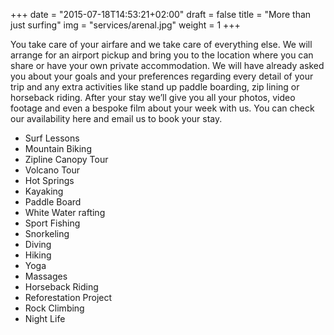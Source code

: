 +++
date = "2015-07-18T14:53:21+02:00"
draft = false
title = "More than just surfing"
img = "services/arenal.jpg"
weight = 1
+++

You take care of your airfare and we take care of everything else. We will arrange for an airport pickup and bring you to the location where you can share or have your own private accommodation. We will have already asked you about your goals and your preferences regarding every detail of your trip and any extra activities like stand up paddle boarding, zip lining or horseback riding. After your stay we’ll give you all your photos, video footage and even a bespoke film about your week with us. You can check our availability here and email us to book your stay.

- Surf Lessons
- Mountain Biking
- Zipline Canopy Tour
- Volcano Tour
- Hot Springs
- Kayaking
- Paddle Board
- White Water rafting
- Sport Fishing
- Snorkeling
- Diving
- Hiking
- Yoga
- Massages
- Horseback Riding
- Reforestation Project
- Rock Climbing
- Night Life
